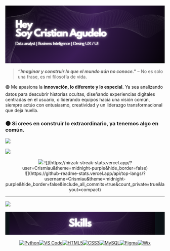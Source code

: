 ![Banner de cris](image%20copy.png)
> **_“Imaginar y construir lo que el mundo aún no conoce.”_** 
– No es solo una frase, es mi filosofía de vida.

 🟣 Me apasiona la **innovación, lo diferente y lo especial.** Ya sea analizando datos para descubrir historias ocultas, diseñando experiencias digitales centradas en el usuario, o liderando equipos hacia una visión común, siempre actúo con entusiasmo, creatividad y un liderazgo transformacional que deja huella.

### 🌑 Si crees en construir lo extraordinario, ya tenemos algo en común. 


<img src="https://media0.giphy.com/media/v1.Y2lkPTc5MGI3NjExY2NjcnE0bnp5eXhjNXo1OWRiczdtaG5vOGp1cDQ3a2V0N3VrM2JnZiZlcD12MV9pbnRlcm5hbF9naWZfYnlfaWQmY3Q9cw/i3uCv2KzMNVl4q35rI/giphy.gif" width="2322">

![](https://nirzak-streak-stats.vercel.app/?user=Crismiau&theme=midnight-purple&hide_border=false)

<p align="center">
 <img src="https://github-readme-stats.vercel.app/api?username=Crismiau&theme=midnight-purple&hide_border=false&include_all_commits=true&count_private=true"
<br/>
![](https://nirzak-streak-stats.vercel.app/?user=Crismiau&theme=midnight-purple&hide_border=false)<br/>
![](https://github-readme-stats.vercel.app/api/top-langs/?username=Crismiau&theme=midnight-purple&hide_border=false&include_all_commits=true&count_private=true&layout=compact)
</p>

---
[![](https://visitcount.itsvg.in/api?id=Crismiau&icon=0&color=0)](https://visitcount.itsvg.in)

<!-- Proudly created with GPRM ( https://gprm.itsvg.in ) -->


<img src="Captura de pantalla 2025-05-17 214813.png">

<br>
<p align="center">
<a href="https://www.python.org/" target="_blank" rel="noreferrer"><img src="https://raw.githubusercontent.com/danielcranney/readme-generator/main/public/icons/skills/python-colored.svg" width="36" height="36" alt="Python" /></a><a href="https://code.visualstudio.com/" target="_blank" rel="noreferrer"><img src="https://raw.githubusercontent.com/danielcranney/readme-generator/main/public/icons/skills/visualstudiocode.svg" width="36" height="36" alt="VS Code" /></a><a href="https://developer.mozilla.org/en-US/docs/Glossary/HTML5" target="_blank" rel="noreferrer"><img src="https://raw.githubusercontent.com/danielcranney/readme-generator/main/public/icons/skills/html5-colored.svg" width="36" height="36" alt="HTML5" /></a><a href="https://www.w3.org/TR/CSS/#css" target="_blank" rel="noreferrer"><img src="https://raw.githubusercontent.com/danielcranney/readme-generator/main/public/icons/skills/css3-colored.svg" width="36" height="36" alt="CSS3" /></a><a href="https://www.mysql.com/" target="_blank" rel="noreferrer"><img src="https://raw.githubusercontent.com/danielcranney/readme-generator/main/public/icons/skills/mysql-colored.svg" width="36" height="36" alt="MySQL" /></a><a href="https://www.figma.com/" target="_blank" rel="noreferrer"><img src="https://raw.githubusercontent.com/danielcranney/readme-generator/main/public/icons/skills/figma-colored.svg" width="36" height="36" alt="Figma" /></a><a href="https://wix.com" target="_blank" rel="noreferrer"><img src="https://raw.githubusercontent.com/danielcranney/readme-generator/main/public/icons/skills/wix-colored.svg" width="36" height="36" alt="Wix" /></a>
</p>


